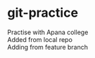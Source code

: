 # git-practice
Practise with Apana college
<br>
Added from local repo
<br>
Adding from feature branch

